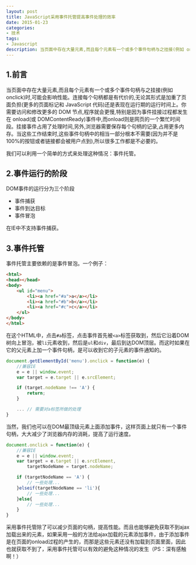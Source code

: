```yaml
---
layout: post
title: JavaScript采用事件托管提高事件处理的效率
date: 2015-01-23
categories:
- 技术
tags:
- Javascript
description: 当页面中存在大量元素,而且每个元素有一个或多个事件句柄与之挂接(例如 onclick)时,可能会影响性能。连接每个句柄都是有代价的,无论其形式是加重了页面负担(更多的页面标记和 JavaScript 代码)还是表现在运行期的运行时间上。你需要访问和修改更多的 DOM 节点,程序就会更慢,特别是因为事件挂接过程都发生在 onload(或 DOMContentReady)事件中,而onload则是网页的一个繁忙时间段。挂接事件占用了处理时间,另外,浏览器需要保存每个句柄的记录,占用更多内存。当这些工作结束时,这些事件句柄中的相当一部分根本不需要(因为并不是 100%的按钮或者链接都会被用户点到),所以很多工作都是不必要的
---
```


## 1.前言

当页面中存在大量元素,而且每个元素有一个或多个事件句柄与之挂接(例如 onclick)时,可能会影响性能。连接每个句柄都是有代价的,无论其形式是加重了页面负担(更多的页面标记和 JavaScript 代码)还是表现在运行期的运行时间上。你需要访问和修改更多的 DOM 节点,程序就会更慢,特别是因为事件挂接过程都发生在 onload(或 DOMContentReady)事件中,而onload则是网页的一个繁忙时间段。挂接事件占用了处理时间,另外,浏览器需要保存每个句柄的记录,占用更多内存。当这些工作结束时,这些事件句柄中的相当一部分根本不需要(因为并不是 100%的按钮或者链接都会被用户点到),所以很多工作都是不必要的。

我们可以利用一个简单的方式来处理这种情况：事件托管。

## 2.事件运行的阶段

DOM事件的运行分为三个阶段

- 事件捕获
- 事件到达目标
- 事件冒泡

在IE中不支持事件捕获。

## 3.事件托管

事件托管主要依赖的是事件冒泡。一个例子：

```HTML
<html>
<head></head>
<body>
    <ul id="menu">
        <li><a href="#a">a</a></li>
        <li><a href="#b">b</a></li>
        <li><a href="#c">c</a></li>
    </ul>
</body>
</html>
```

在这个HTML中，点击`#a`标签，点击事件首先被`<a>`标签获取到，然后它沿着DOM树向上冒泡，被`li`元素收到，然后是`ul`和`div`，最后到达DOM顶层。而这时如果在它的父元素上加一个事件句柄，是可以收到它的子元素的事件通知的。

```JavaScript
document.getElementById('menu').onclick = function(e) {
    //兼容IE
    e = e || window.event;
    var target = e.target || e.srcElement;

    if (target.nodeName !== 'A') {
        return;
    }

    ... // 需要对a标签所做的处理
}
```	

当然，我们也可以在DOM最顶级元素上面添加事件，这样页面上就只有一个事件句柄，大大减少了浏览器内存的消耗，提高了运行速度。

```JavaScript
document.onclick = function(e) {
    //兼容IE
    e = e || window.event;
    var target = e.target || e.srcElement,
        targetNodeName = target.nodeName;

    if (targetNodeName == 'A') {
        // 一些处理...
    }elseif(targetNodeName == 'li'){
        // 一些处理...
    }else{
        // 一些处理...
    }
}

```

采用事件托管除了可以减少页面的句柄，提高性能。而且也能够避免获取不到ajax加载出来的元素，如果采用一般的方法给ajax加载的元素添加事件，由于添加事件是在页面的onload过程的产生的，而那是这些元素还没有加载到页面里面，因此也就获取不到了，采用事件托管可以有效的避免这种情况的发生（PS：深有感触啊！）


